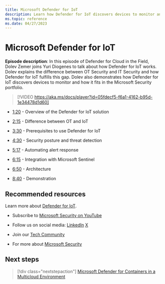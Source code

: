 ```yaml
---
title: Microsoft Defender for IoT
description: Learn how Defender for IoT discovers devices to monitor and how it fits in the Microsoft Security portfolio.
ms.topic: reference
ms.date: 04/27/2023
---
```


# Microsoft Defender for IoT

**Episode description**: In this episode of Defender for Cloud in the Field, Dolev Zemer joins Yuri Diogenes to talk about how Defender for IoT works. Dolev explains the difference between OT Security and IT Security and how Defender for IoT fulfills this gap. Dolev also demonstrates how Defender for IoT discovers devices to monitor and how it fits in the Microsoft Security portfolio.

> [!VIDEO https://aka.ms/docs/player?id=05fdecf5-f6a1-4162-b95d-1e34478d1d60]

- [1:20](/shows/mdc-in-the-field/defender-for-iot#time=01m20s) - Overview of the Defender for IoT solution

- [2:15](/shows/mdc-in-the-field/defender-for-iot#time=02m15s) - Difference between OT and IoT

- [3:30](/shows/mdc-in-the-field/defender-for-iot#time=03m30s) - Prerequisites to use Defender for IoT

- [4:30](/shows/mdc-in-the-field/defender-for-iot#time=04m30s) - Security posture and threat detection

- [5:17](/shows/mdc-in-the-field/defender-for-iot#time=05m17s) - Automating alert response

- [6:15](/shows/mdc-in-the-field/defender-for-iot#time=06m15s) - Integration with Microsoft Sentinel

- [6:50](/shows/mdc-in-the-field/defender-for-iot#time=06m50s) - Architecture

- [8:40](/shows/mdc-in-the-field/defender-for-iot#time=08m40s) - Demonstration

## Recommended resources
  
Learn more about [Defender for IoT](../defender-for-iot/index.yml).

- Subscribe to [Microsoft Security on YouTube](https://www.youtube.com/redirect?event=video_description&redir_token=QUFFLUhqa0ZoTml2Qm9kZ2pjRzNMUXFqVUwyNl80YVNtd3xBQ3Jtc0trVm9QM2Z0NlpOeC1KSUE2UEd1cVJ5aHQ0MTN6WjJEYmNlOG9rWC1KZ1ZqaTNmcHdOOHMtWXRLSGhUTVBhQlhhYzlUc2xmTHZtaUpkd1c4LUQzLWt1YmRTbkVQVE5EcTJIM0Foc042SGdQZU5acVRJbw&q=https%3A%2F%2Faka.ms%2FSubscribeMicrosoftSecurity)

- Follow us on social media:
  [LinkedIn](https://www.youtube.com/redirect?event=video_description&redir_token=QUFFLUhqbFk5TXZuQld2NlpBRV9BQlJqMktYSm95WWhCZ3xBQ3Jtc0tsQU13MkNPWGNFZzVuem5zc05wcnp0VGxybHprVTkwS2todWw0b0VCWUl4a2ZKYVktNGM1TVFHTXpmajVLcjRKX0cwVFNJaDlzTld4MnhyenBuUGRCVmdoYzRZTjFmYXRTVlhpZGc4MHhoa3N6ZDhFMA&q=https%3A%2F%2Fwww.linkedin.com%2Fshowcase%2Fmicrosoft-security%2F)
  [X](https://x.com/msftsecurity)

- Join our [Tech Community](https://aka.ms/SecurityTechCommunity)

- For more about [Microsoft Security](https://msft.it/6002T9HQY)

## Next steps

> [!div class="nextstepaction"]
> [Microsoft Defender for Containers in a Multicloud Environment](episode-nine.md)
